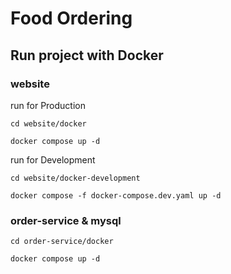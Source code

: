 # Food Ordering

## Run project with Docker

### website

run for Production

```
cd website/docker

docker compose up -d
```

run for Development

```
cd website/docker-development

docker compose -f docker-compose.dev.yaml up -d
```

### order-service & mysql

```
cd order-service/docker

docker compose up -d
```